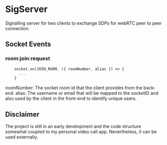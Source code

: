 # SigServer
  Signalling server for two clients to exchange SDPs for webRTC peer to peer connection.

## Socket Events
### room:join:request
  ```js
      socket.on(JOIN_ROOM, ({ roomNumber, alias }) => {
        ...
      }
  ```
  roomNumber: The socket room id that the client provides from the back-end.
  alias: The username or email that will be mapped to the socketID and also used by the client in the front-end to identify unique users.

## Disclaimer
  The project is still in an early development and the code structure somewhat coupled to my personal video call app. Nevertheless, it can be used externally.
